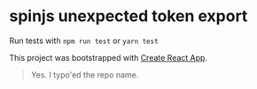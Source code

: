 # spinjs unexpected token export

Run tests with `npm run test` or `yarn test`

This project was bootstrapped with [Create React App](https://github.com/facebookincubator/create-react-app).


> Yes. I typo'ed the repo name.